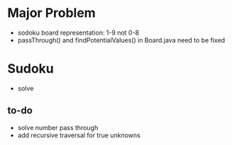 # Major Problem
- sodoku board representation: 1-9 not 0-8
- passThrough() and findPotentialValues() in Board.java need to be fixed

# Sudoku
- solve

## to-do
- solve number pass through
- add recursive traversal for true unknowns

